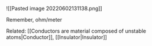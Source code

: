 ![[Pasted image 20220602131138.png]]


Remember, ohm/meter

Related: [[Conductors are material composed of unstable atoms|Conductor]], [[Insulator|Insulator]]
